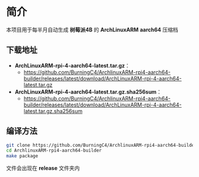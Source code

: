 # 简介
本项目用于每半月自动生成 **树莓派4B** 的 **ArchLinuxARM** **aarch64** 压缩档

## 下载地址

- **ArchLinuxARM-rpi-4-aarch64-latest.tar.gz**：
  - https://github.com/BurningC4/ArchlinuxARM-rpi4-aarch64-builder/releases/latest/download/ArchLinuxARM-rpi-4-aarch64-latest.tar.gz
- **ArchLinuxARM-rpi-4-aarch64-latest.tar.gz.sha256sum**：
  - https://github.com/BurningC4/ArchlinuxARM-rpi4-aarch64-builder/releases/latest/download/ArchLinuxARM-rpi-4-aarch64-latest.tar.gz.sha256sum

## 编译方法

```bash
git clone https://github.com/BurningC4/ArchlinuxARM-rpi4-aarch64-builder
cd ArchlinuxARM-rpi4-aarch64-builder
make package
```
文件会出现在 **release** 文件夹内
